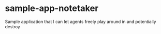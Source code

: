 # sample-app-notetaker
Sample application that I can let agents freely play around in and potentially destroy
